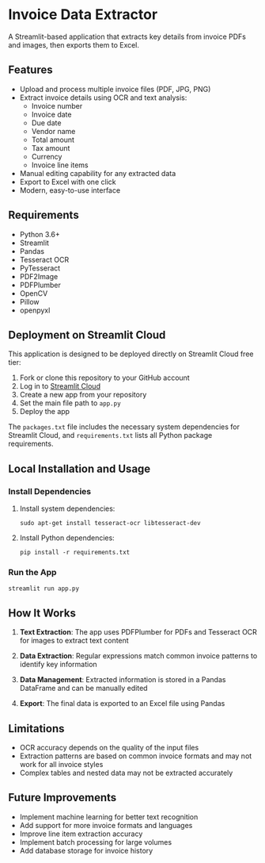 # Invoice Data Extractor

A Streamlit-based application that extracts key details from invoice PDFs and images, then exports them to Excel.

## Features

- Upload and process multiple invoice files (PDF, JPG, PNG)
- Extract invoice details using OCR and text analysis:
  - Invoice number
  - Invoice date
  - Due date
  - Vendor name
  - Total amount
  - Tax amount
  - Currency
  - Invoice line items
- Manual editing capability for any extracted data
- Export to Excel with one click
- Modern, easy-to-use interface

## Requirements

- Python 3.6+
- Streamlit
- Pandas
- Tesseract OCR
- PyTesseract
- PDF2Image
- PDFPlumber
- OpenCV
- Pillow
- openpyxl

## Deployment on Streamlit Cloud

This application is designed to be deployed directly on Streamlit Cloud free tier:

1. Fork or clone this repository to your GitHub account
2. Log in to [Streamlit Cloud](https://streamlit.io/cloud)
3. Create a new app from your repository
4. Set the main file path to `app.py`
5. Deploy the app

The `packages.txt` file includes the necessary system dependencies for Streamlit Cloud, and `requirements.txt` lists all Python package requirements.

## Local Installation and Usage

### Install Dependencies

1. Install system dependencies:
   ```
   sudo apt-get install tesseract-ocr libtesseract-dev
   ```

2. Install Python dependencies:
   ```
   pip install -r requirements.txt
   ```

### Run the App

```
streamlit run app.py
```

## How It Works

1. **Text Extraction**: The app uses PDFPlumber for PDFs and Tesseract OCR for images to extract text content

2. **Data Extraction**: Regular expressions match common invoice patterns to identify key information

3. **Data Management**: Extracted information is stored in a Pandas DataFrame and can be manually edited

4. **Export**: The final data is exported to an Excel file using Pandas

## Limitations

- OCR accuracy depends on the quality of the input files
- Extraction patterns are based on common invoice formats and may not work for all invoice styles
- Complex tables and nested data may not be extracted accurately

## Future Improvements

- Implement machine learning for better text recognition
- Add support for more invoice formats and languages
- Improve line item extraction accuracy
- Implement batch processing for large volumes
- Add database storage for invoice history